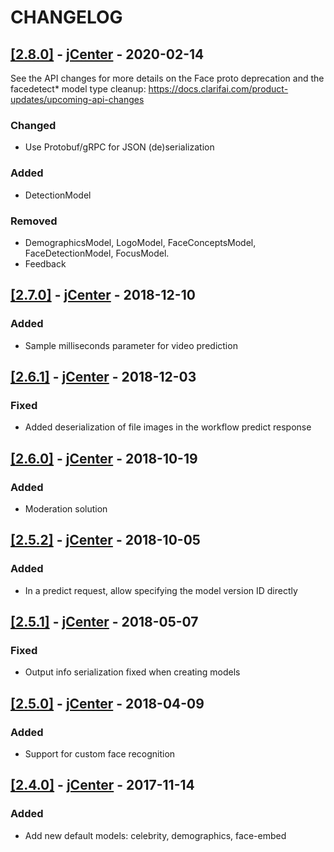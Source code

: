 # CHANGELOG

## [[2.8.0]](https://github.com/Clarifai/clarifai-java/releases/tag/2.8.0) - [jCenter](https://bintray.com/clarifai/Clarifai/Clarifai/2.8.0) - 2020-02-14

See the API changes for more details on the Face proto deprecation and the facedetect* model type cleanup:
https://docs.clarifai.com/product-updates/upcoming-api-changes

### Changed
- Use Protobuf/gRPC for JSON (de)serialization

### Added
- DetectionModel

### Removed
- DemographicsModel, LogoModel, FaceConceptsModel, FaceDetectionModel, FocusModel.
- Feedback

## [[2.7.0]](https://github.com/Clarifai/clarifai-java/releases/tag/2.7.0) - [jCenter](https://bintray.com/clarifai/Clarifai/Clarifai/2.7.0) - 2018-12-10

### Added
- Sample milliseconds parameter for video prediction

## [[2.6.1]](https://github.com/Clarifai/clarifai-java/releases/tag/2.6.1) - [jCenter](https://bintray.com/clarifai/Clarifai/Clarifai/2.6.1) - 2018-12-03

### Fixed
- Added deserialization of file images in the workflow predict response

## [[2.6.0]](https://github.com/Clarifai/clarifai-java/releases/tag/2.6.0) - [jCenter](https://bintray.com/clarifai/Clarifai/Clarifai/2.6.0) - 2018-10-19

### Added
- Moderation solution

## [[2.5.2]](https://github.com/Clarifai/clarifai-java/releases/tag/2.5.2) - [jCenter](https://bintray.com/clarifai/Clarifai/Clarifai/2.5.2) - 2018-10-05

### Added
- In a predict request, allow specifying the model version ID directly

## [[2.5.1]](https://github.com/Clarifai/clarifai-java/releases/tag/2.5.1) - [jCenter](https://bintray.com/clarifai/Clarifai/Clarifai/2.5.1) - 2018-05-07

### Fixed
- Output info serialization fixed when creating models

## [[2.5.0]](https://github.com/Clarifai/clarifai-java/releases/tag/2.5.0) - [jCenter](https://bintray.com/clarifai/Clarifai/Clarifai/2.5.0) - 2018-04-09

### Added
- Support for custom face recognition

## [[2.4.0]](https://github.com/Clarifai/clarifai-java/releases/tag/2.4.0) - [jCenter](https://bintray.com/clarifai/Clarifai/Clarifai/2.4.0) - 2017-11-14

### Added
- Add new default models: celebrity, demographics, face-embed
